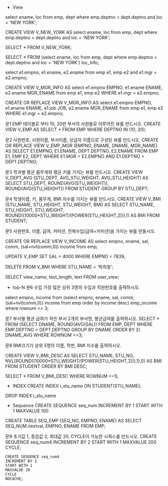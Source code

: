 - View

select ename, loc
from emp, dept
where emp.deptno = dept.deptno
and loc = 'NEW YORK';

CREATE VIEW V_NEW_YORK
AS select ename, loc
from emp, dept
where emp.deptno = dept.deptno
and loc = 'NEW YORK';

SELECT * 
FROM V_NEW_YORK;

SELECT * 
FROM (select ename, loc
      from emp, dept
      where emp.deptno = dept.deptno
      and loc = 'NEW YORK') loc_info;

select e1.empno, e1.ename, e2.ename
from emp e1, emp e2
and e1.mgr = e2.empno;

CREATE VIEW V_MGR_INFO AS 
select e1.empno EMPNO, e1.ename ENAME, e2.ename MGR_ENAME
from emp e1, emp e2
WHERE e1.mgr = e2.empno;

CREATE OR REPLACE VIEW V_MGR_INFO AS 
select e1.empno EMPNO, e1.ename ENAME, e1.job JOB,
       e2.ename MGR_ENAME
from emp e1, emp e2
WHERE e1.mgr = e2.empno;

문1 EMP 테이블로 부터 10, 20번 부서의 사원들로
    이루어진 뷰를 만드시오.
CREATE VIEW V_EMP AS
SELECT *
FROM EMP 
WHERE DEPTNO IN (10, 20);

문2 사원번호, 사원이름, 부서이름, 상급자 이름으로 구성된 
    뷰를 만드시오.
CREATE OR REPLACE VIEW V_EMP_MGR (EMPNO, ENAME, DNAME, MGR_NAME) AS
SELECT E1.EMPNO, E1.ENAME, DEPT.DEPTNO, E2.ENAME
FROM EMP E1, EMP E2, DEPT
WHERE E1.MGR = E2.EMPNO
AND E1.DEPTNO = DEPT.DEPTNO;

문3 학과별 평균 몸무게와 평균 키를 가지는 뷰를 만드시오.
CREATE VIEW V_DEPT_AVG (STU_DEPT, AVG_STU_WEIGHT, AVG_STU_HEIGHT) AS
SELECT STU_DEPT, ROUND(AVG(STU_WEIGHT)), ROUND(AVG(STU_HEIGHT))
FROM STUDENT
GROUP BY STU_DEPT;

문4 학생이름, 키, 몸무게, BMI 지수를 가지는 뷰를 만드시오.
CREATE VIEW V_BMI (STU_NAME, STU_HEIGHT, STU_WEIGHT, BMI) AS
SELECT STU_NAME, STU_HEIGHT, STU_WEIGHT, 
       ROUND((10000*STU_WEIGHT/(POWER(STU_HEIGHT,2))),1) AS BMI
FROM STUDENT;

문5 사원번호, 이름, 급여, 커미션, 전체수입(급여+커미션)을 가지는
    뷰를 만들시오.

CREATE OR REPLACE VIEW V_INCOME AS
select empno, ename, sal, comm, (sal+nvl(comm,0)) income
from emp;

UPDATE V_EMP
SET SAL = 4000
WHERE EMPNO = 7839;

DELETE FROM V_BMI 
WHERE STU_NAME = '박희철';

SELECT view_name, text_length, text
FROM user_view;

- top-N
문6 수입 가장 많은 상위 3명의 수입과 직원번호를 출력하시오.

select empno, income
from (select empno, ename, sal, comm, (sal+nvl(comm,0)) income
      from emp
      order by income desc) emp_income
where rownum <= 3;

문7 부서별 평균 급여가 작은 부서 2개의 부서명, 평균급여를 출력하시오.
SELECT * 
FROM (SELECT DNAME, ROUND(AVG(SAL))
      FROM EMP, DEPT
      WHERE EMP.DEPTNO = DEPT.DEPTNO
      GROUP BY DNAME
      ORDER BY 2) DNAME_AVG
WHERE ROWNUM <=3;

문8 BMI크기가 상위 5명의 이름, 학번, BMI 지수를 출력하시오.

CREATE VIEW V_BMI_DESC AS
SELECT STU_NAME, STU_NO,
NVL(ROUND((10000*STU_WEIGHT/(POWER(STU_HEIGHT,2))),1),0) AS BMI
FROM STUDENT
ORDER BY BMI DESC;

SELECT *
FROM V_BMI_DESC
WHERE ROWNUM <=5;

- INDEX
CREATE INDEX i_stu_name 
ON STUDENT(STU_NAME);

DROP INDEX i_stu_name


- Sequence
CREATE SEQUENCE seq_num
INCREMENT BY 1
START WITH 1
MAXVALUE 100

CREATE TABLE SEQ_EMP (SEQ_NO, EMPNO, ENAME) AS
SELECT SEQ_NUM.nextval, EMPNO, ENAME
FROM EMP;

문9 초기값 1, 증감값 2, 최대값 20, CYCLE이 가능한
    시쿼스를 만드시오.
    CREATE SEQUENCE seq_num4
    INCREMENT BY 2
    START WITH 1
    MAXVALUE 200
    CYCLE;

    CREATE SEQUENCE seq_num4
    INCREMENT BY 2
    START WITH 1
    MAXVALUE 20
    CYCLE
    NOCACHE;



































